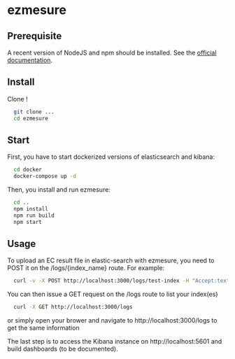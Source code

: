 # ezmesure

## Prerequisite
A recent version of NodeJS and npm should be installed.
See the [official documentation](https://nodejs.org/en/download/package-manager/).

## Install
Clone !
```bash
  git clone ...
  cd ezmesure
```

## Start
First, you have to start dockerized versions of elasticsearch and kibana:
```bash
  cd docker
  docker-compose up -d
```

Then, you install and run ezmesure: 
```bash
  cd ..
  npm install
  npm run build
  npm start
```

## Usage

To upload an EC result file in elastic-search with ezmesure, you need to POST it on the /logs/{index_name} route. For example:
```bash
  curl -v -X POST http://localhost:3000/logs/test-index -H "Accept:text/csv" -F "files[]=@114ee1d0_2016-03-31_10h53.job-ecs.csv"
```

You can then issue a GET request on the /logs route to list your index(es)
```bash
  curl -X GET http://localhost:3000/logs
```
or simply open your brower and navigate to http://localhost:3000/logs to get the same information

The last step is to access the Kibana instance on http://localhost:5601 and build dashboards (to be documented).

